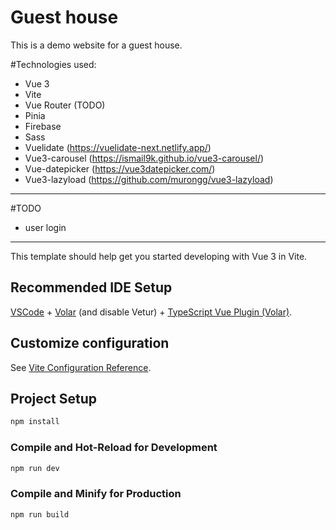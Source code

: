 # Guest house 
This is a demo website for a guest house.

#Technologies used:
- Vue 3
- Vite
- Vue Router (TODO)
- Pinia
- Firebase
- Sass
- Vuelidate (https://vuelidate-next.netlify.app/)
- Vue3-carousel (https://ismail9k.github.io/vue3-carousel/)
- Vue-datepicker (https://vue3datepicker.com/)
- Vue3-lazyload (https://github.com/murongg/vue3-lazyload)

*******************************

#TODO
- user login

*******************************

This template should help get you started developing with Vue 3 in Vite.

## Recommended IDE Setup

[VSCode](https://code.visualstudio.com/) + [Volar](https://marketplace.visualstudio.com/items?itemName=Vue.volar) (and disable Vetur) + [TypeScript Vue Plugin (Volar)](https://marketplace.visualstudio.com/items?itemName=Vue.vscode-typescript-vue-plugin).

## Customize configuration

See [Vite Configuration Reference](https://vitejs.dev/config/).

## Project Setup

```sh
npm install
```

### Compile and Hot-Reload for Development

```sh
npm run dev
```

### Compile and Minify for Production

```sh
npm run build
```
